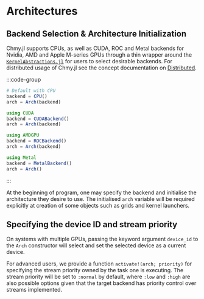 # Architectures

## Backend Selection & Architecture Initialization

Chmy.jl supports CPUs, as well as CUDA, ROC and Metal backends for Nvidia, AMD and Apple M-series GPUs through a thin wrapper around the [`KernelAbstractions.jl`](https://github.com/JuliaGPU/KernelAbstractions.jl) for users to select desirable backends. For distributed usage of Chmy.jl see the concept documentation on [Distributed](./distributed.md).

:::code-group

```julia [CPUs]
# Default with CPU
backend = CPU()
arch = Arch(backend)
```

```julia [Nvidia GPUs]
using CUDA
backend = CUDABackend()
arch = Arch(backend)
```

```julia [AMD GPUs]
using AMDGPU
backend = ROCBackend()
arch = Arch(backend)
```

```julia [Apple GPUs]
using Metal
backend = MetalBackend()
arch = Arch()
```

:::

At the beginning of program, one may specify the backend and initialise the architecture they desire to use. The initialised `arch` variable will be required explicitly at creation of some objects such as grids and kernel launchers.

## Specifying the device ID and stream priority

On systems with multiple GPUs, passing the keyword argument `device_id` to the `Arch` constructor will select and set the selected device as a current device.

For advanced users, we provide a function `activate!(arch; priority)` for specifying the stream priority owned by the task one is executing. The stream priority will be set to `:normal` by default, where `:low` and `:high` are also possible options given that the target backend has priority control over streams implemented.

